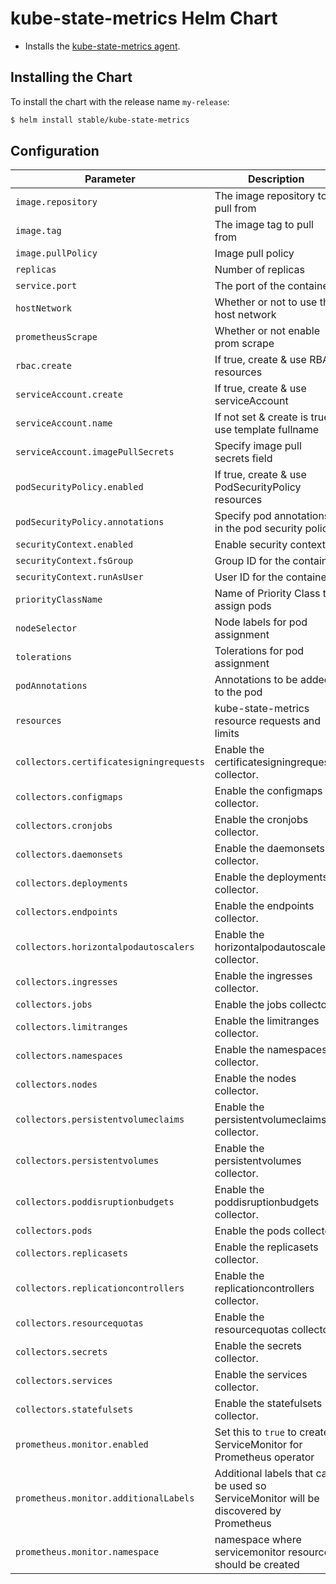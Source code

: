 # kube-state-metrics Helm Chart

* Installs the [kube-state-metrics agent](https://github.com/kubernetes/kube-state-metrics).

## Installing the Chart

To install the chart with the release name `my-release`:

```bash
$ helm install stable/kube-state-metrics
```

## Configuration

| Parameter                             | Description                                             | Default                                     |
|---------------------------------------|---------------------------------------------------------|---------------------------------------------|
| `image.repository`                    | The image repository to pull from                       | quay.io/coreos/kube-state-metrics           |
| `image.tag`                           | The image tag to pull from                              | `v1.6.0`                                    |
| `image.pullPolicy`                    | Image pull policy                                       | IfNotPresent                                |
| `replicas`                            | Number of replicas                                      | 1                                           |
| `service.port`                        | The port of the container                               | 8080                                        |
| `hostNetwork`                         | Whether or not to use the host network                  | false                                       |
| `prometheusScrape`                    | Whether or not enable prom scrape                       | true                                        |
| `rbac.create`                         | If true, create & use RBAC resources                    | true                                        |
| `serviceAccount.create`               | If true, create & use serviceAccount                    | true                                        |
| `serviceAccount.name`                 | If not set & create is true, use template fullname      |                                             |
| `serviceAccount.imagePullSecrets`     | Specify image pull secrets field                        | `[]`                                        |
| `podSecurityPolicy.enabled`           | If true, create & use PodSecurityPolicy resources       | false                                       |
| `podSecurityPolicy.annotations`       | Specify pod annotations in the pod security policy      | {}                                          |
| `securityContext.enabled`             | Enable security context                                 | `true`                                      |
| `securityContext.fsGroup`             | Group ID for the container                              | `65534`                                     |
| `securityContext.runAsUser`           | User ID for the container                               | `65534`                                     |
| `priorityClassName`                   | Name of Priority Class to assign pods                   | `nil`                                       |
| `nodeSelector`                        | Node labels for pod assignment                          | {}                                          |
| `tolerations`                         | Tolerations for pod assignment                          | []                                          |
| `podAnnotations`                      | Annotations to be added to the pod                      | {}                                          |
| `resources`                           | kube-state-metrics resource requests and limits         | {}                                          |
| `collectors.certificatesigningrequests` | Enable the certificatesigningrequests collector.      | true                                        |
| `collectors.configmaps`               | Enable the configmaps collector.                        | true                                        |
| `collectors.cronjobs`                 | Enable the cronjobs collector.                          | true                                        |
| `collectors.daemonsets`               | Enable the daemonsets collector.                        | true                                        |
| `collectors.deployments`              | Enable the deployments collector.                       | true                                        |
| `collectors.endpoints`                | Enable the endpoints collector.                         | true                                        |
| `collectors.horizontalpodautoscalers` | Enable the horizontalpodautoscalers collector.          | true                                        |
| `collectors.ingresses`                | Enable the ingresses collector.                         | true                                        |
| `collectors.jobs`                     | Enable the jobs collector.                              | true                                        |
| `collectors.limitranges`              | Enable the limitranges collector.                       | true                                        |
| `collectors.namespaces`               | Enable the namespaces collector.                        | true                                        |
| `collectors.nodes`                    | Enable the nodes collector.                             | true                                        |
| `collectors.persistentvolumeclaims`   | Enable the persistentvolumeclaims collector.            | true                                        |
| `collectors.persistentvolumes`        | Enable the persistentvolumes collector.                 | true                                        |
| `collectors.poddisruptionbudgets`     | Enable the poddisruptionbudgets collector.              | true                                        |
| `collectors.pods`                     | Enable the pods collector.                              | true                                        |
| `collectors.replicasets`              | Enable the replicasets collector.                       | true                                        |
| `collectors.replicationcontrollers`   | Enable the replicationcontrollers collector.            | true                                        |
| `collectors.resourcequotas`           | Enable the resourcequotas collector.                    | true                                        |
| `collectors.secrets`                  | Enable the secrets collector.                           | true                                        |
| `collectors.services`                 | Enable the services collector.                          | true                                        |
| `collectors.statefulsets`             | Enable the statefulsets collector.                      | true                                        |
| `prometheus.monitor.enabled`          | Set this to `true` to create ServiceMonitor for Prometheus operator | `false` |
| `prometheus.monitor.additionalLabels` | Additional labels that can be used so ServiceMonitor will be discovered by Prometheus | `{}` |
| `prometheus.monitor.namespace`        | namespace where servicemonitor resource should be created | `the same namespace as kube-state-metrics` |
